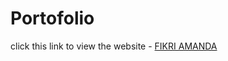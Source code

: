 # Portofolio

click this link to view the website - [FIKRI AMANDA](http://portofolio-fianda.vercel.app/)
